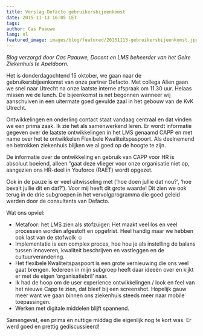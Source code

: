 ```yaml
---
title: Verslag Defacto gebruikersbijeenkomst
date: 2015-11-13 16:05 CET
tags:
author: Cas Paauwe
lang: nl
featured_image: images/blog/featured/20151113-gebruikersbijeenkomst.jpg
---
```


*Blog verzorgd door Cas Paauwe, Docent en LMS beheerder van het Gelre Ziekenhuis te Apeldoorn.*

Het is donderdagochtend 15 oktober, we gaan naar de gebruikersbijeenkomst van onze partner Defacto. Met collega Alien gaan we snel naar Utrecht na onze laatste interne afspraak om 11.30 uur. Helaas missen we de lunch. De bijeenkomst is net begonnen wanneer wij aanschuiven in een uitermate goed gevulde zaal in het gebouw van de KvK Utrecht.

Ontwikkelingen en onderling contact staat vandaag centraal en dat vinden we een prima zaak. Ik zie het als samenwerkend leren. Er wordt informatie gegeven over de laatste ontwikkelingen in het LMS genaamd CAPP en met name over het te ontwikkelen Flexibele Kwaliteitspaspoort. Als deelnemend en betrokken ziekenhuis blijken we al goed op de hoogte te zijn.

De informatie over de ontwikkeling en gebruik van CAPP voor HR is absoluut boeiend, alleen “gaat deze vlieger voor onze organisatie niet op, aangezien ons HR-deel in Youforce (RAET) wordt opgezet.

Ook in de pauze is er veel uitwisseling met (‘hoe doen jullie dat nou?’, ‘hoe bevalt jullie dit en dat?’). Voor mij heeft dit grote waarde! Dit zien we ook terug in de drie subgroepen in het vervolgprogramma die goed geleid werden door de consultants van Defacto.

Wat ons opviel:

- Metafoor: het LMS zien als stofzuiger: Het maakt veel los en veel processen worden afgestoft en opgefrist. Heel handig maar we hebben ook last van de stofwolk ☺
- Implementatie is een complex proces, hoe hou je als instelling de balans tussen innoveren, kwaliteit beschrijven en vastleggen en de cultuurverandering.
- Het flexibele Kwaliteitspaspoort is een grote vernieuwing die ons veel gaat brengen. Iedereen in mijn subgroep heeft daar ideeën over en kijkt er met de eigen ‘organisatiebril’ naar.  
- Ik had de hoop om de user experience ontwikkelingen / look en feel van het nieuwe Capp te zien, dat bleef bij een screenshot. Hopelijk gauw meer want we gaan binnen ons ziekenhuis steeds meer naar mobile toepassingen.
- Werken met digitale middelen blijft spannend.

Samengevat, een prima en nuttige middag die eigenlijk nog te kort was. Er werd goed en prettig gediscussieerd!
